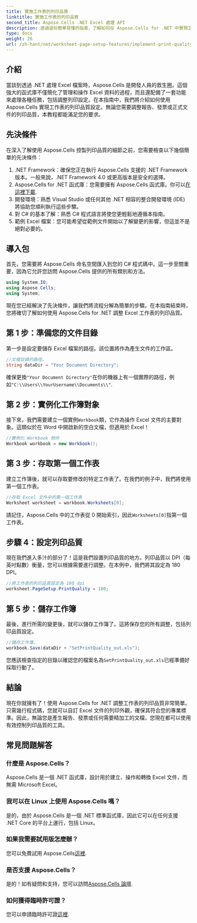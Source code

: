 ```yaml
---
title: 實施工作表的列印品質
linktitle: 實施工作表的列印品質
second_title: Aspose.Cells .NET Excel 處理 API
description: 透過這份簡單易懂的指南，了解如何在 Aspose.Cells for .NET 中實現工作表的列印品質。非常適合高效管理 Excel 文件。
type: docs
weight: 26
url: /zh-hant/net/worksheet-page-setup-features/implement-print-quality/
---
```

## 介紹
當談到透過 .NET 處理 Excel 檔案時，Aspose.Cells 是開發人員的救生圈。這個強大的函式庫不僅簡化了管理和操作 Excel 資料的過程，而且還配備了一套功能來處理各種任務，包括調整列印設定。在本指南中，我們將介紹如何使用 Aspose.Cells 實現工作表的列印品質設定。無論您需要調整報告、發票或正式文件的列印品質，本教程都能滿足您的要求。
## 先決條件
在深入了解使用 Aspose.Cells 控製列印品質的細節之前，您需要檢查以下幾個簡單的先決條件：
1. .NET Framework：確保您正在執行 Aspose.Cells 支援的 .NET Framework 版本。一般來說，.NET Framework 4.0 或更高版本是安全的選擇。
2.  Aspose.Cells for .NET 函式庫：您需要擁有 Aspose.Cells 函式庫。你可以[在這裡下載](https://releases.aspose.com/cells/net/).
3. 開發環境：熟悉 Visual Studio 或任何其他 .NET 相容的整合開發環境 (IDE) 將協助您順利執行這些步驟。
4. 對 C# 的基本了解：熟悉 C# 程式語言將使您更輕鬆地遵循本指南。
5. 範例 Excel 檔案：您可能希望從範例文件開始以了解變更的影響，但這並不是絕對必要的。
## 導入包
首先，您需要將 Aspose.Cells 命名空間匯入到您的 C# 程式碼中。這一步至關重要，因為它允許您訪問 Aspose.Cells 提供的所有類別和方法。
```csharp
using System.IO;
using Aspose.Cells;
using System;
```
現在您已經解決了先決條件，讓我們將流程分解為簡單的步驟。在本指南結束時，您將確切了解如何使用 Aspose.Cells for .NET 調整 Excel 工作表的列印品質。
## 第 1 步：準備您的文件目錄
第一步是設定要儲存 Excel 檔案的路徑。該位置將作為產生文件的工作區。
```csharp
//文檔目錄的路徑。
string dataDir = "Your Document Directory";
```
確保更換`"Your Document Directory"`在你的機器上有一個實際的路徑，例如`"C:\\Users\\YourUsername\\Documents\\"`.
## 第 2 步：實例化工作簿對象
接下來，我們需要建立一個實例`Workbook`類，它作為操作 Excel 文件的主要對象。這類似於在 Word 中開啟新的空白文檔，但適用於 Excel！
```csharp
//實例化 Workbook 物件
Workbook workbook = new Workbook();
```
## 第 3 步：存取第一個工作表
建立工作簿後，就可以存取要修改的特定工作表了。在我們的例子中，我們將使用第一個工作表。
```csharp
//存取 Excel 文件中的第一個工作表
Worksheet worksheet = workbook.Worksheets[0];
```
請記住，Aspose.Cells 中的工作表從 0 開始索引，因此`Worksheets[0]`指第一個工作表。
## 步驟 4：設定列印品質
現在我們進入多汁的部分了！這是我們設置列印品質的地方。列印品質以 DPI（每英吋點數）衡量，您可以根據需要進行調整。在本例中，我們將其設定為 180 DPI。
```csharp
//將工作表的列印品質設定為 180 dpi
worksheet.PageSetup.PrintQuality = 180;
```
## 第 5 步：儲存工作簿
最後，進行所需的變更後，就可以儲存工作簿了。這將保存您的所有調整，包括列印品質設定。
```csharp
//儲存工作簿。
workbook.Save(dataDir + "SetPrintQuality_out.xls");
```
您應該檢查指定的目錄以確認您的檔案名為`SetPrintQuality_out.xls`已經準備好採取行動了。
## 結論
現在你就擁有了！使用 Aspose.Cells for .NET 調整工作表的列印品質非常簡單。只需幾行程式碼，您就可以自訂 Excel 文件的列印外觀，確保其符合您的專業標準。因此，無論您是產生報告、發票或任何需要精加工的文檔，您現在都可以使用有效控制列印品質的工具。
## 常見問題解答
### 什麼是 Aspose.Cells？
Aspose.Cells 是一個 .NET 函式庫，設計用於建立、操作和轉換 Excel 文件，而無需 Microsoft Excel。
### 我可以在 Linux 上使用 Aspose.Cells 嗎？
是的，由於 Aspose.Cells 是一個 .NET 標準函式庫，因此它可以在任何支援 .NET Core 的平台上運行，包括 Linux。
### 如果我需要試用版怎麼辦？
您可以免費試用 Aspose.Cells[這裡](https://releases.aspose.com/).
### 是否支援 Aspose.Cells？
是的！如有疑問和支持，您可以訪問[Aspose.Cells 論壇](https://forum.aspose.com/c/cells/9).
### 如何獲得臨時許可證？
您可以申請臨時許可證[這裡](https://purchase.aspose.com/temporary-license/).
